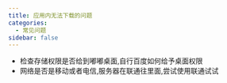 ```yaml
---
title: 应用内无法下载的问题
categories:
  - 常见问题
sidebar: false
---
```


- 检查存储权限是否给到嘟嘟桌面,自行百度如何给予桌面权限
- 网络是否是移动或者电信,服务器在联通往里面,尝试使用联通试试

